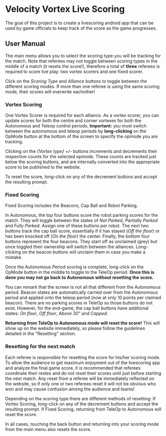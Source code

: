 # Velocity Vortex Live Scoring

The goal of this project is to create a livescoring android app that can be used by game officials to keep track of the score as the game progresses.

## User Manual

The main menu allows you to select the scoring type you will be tracking for the match. Note that referees may not toggle between scoring types in the middle of a match (it resets the score!), therefore a total of **three** referees is required to score live play: two vortex scorers and one fixed scorer.

Click on the *Scoring Type* and *Alliance* buttons to toggle between the different scoring modes. If more than one referee is using the same scoring mode, their scores will overwrite eachother!

### Vortex Scoring
One Vortex Scorer is required for each alliance. As a vortex scorer, you can update scores for both the centre and corner vortexes for both the Autonomous and Teleop control periods. **Important:** you must switch between the autonomous and teleop periods by **long-clicking** on the OpMode button at the bottom of the screen to specify the opmode you are tracking. 

Clicking on the *{Vortex type} +/-* buttons increments and decrements their respective counts for the selected opmode. These counts are tracked just below the scoring buttons, and are internally converted into the appropriate score to be published to the website.

To reset the score, long-click on any of the decrement buttons and accept the resulting prompt.

### Fixed Scoring
Fixed Scoring includes the Beacons, Cap Ball and Robot Parking. 

In Autonomous, the top four buttons score the robot parking scores for the match. They will toggle between the states of *Not Parked*, *Partially Parked* and *Fully Parked*. Assign one of these buttons per robot. The next two buttons track the cap ball score, essentially if it has stayed (*Off the floor*) or has been knocked off (*On the floor*) the center. Finally, the bottom four buttons represent the four beacons. They start off as unclaimed (grey) but once toggled their ownership will switch between the alliances. Long-clicking on the beacon buttons will unclaim them in case you make a mistake.

Once the Autonomous Period scoring is complete, long-click on the OpMode button in the middle to toggle to the TeleOp period. **Once this is done you may not go back to Autonomous without resetting the score.**

You can remark that the screen is not all that different from the Autonomous period. Beacon states are automatically carried over from  the Autonomous period and applied onto the teleop period (now at only 10 points per claimed beacon). There are no parking scores in TeleOp so those buttons do not exist. However, for the end-game, the cap ball buttons have additional states: *On floor*, *Off floor*, *Above 30"* and *Capped*.

**Returning from TeleOp to Autonomous mode will reset the score!** This will show up on the website immediately, so please follow the guidelines detailed in the "Resetting" section.  

### Resetting for the next match
Each referee is responsible for resetting the score for his/her scoring mode. To allow the audience to get maximum enjoyment out of the livescoring app and analyze the final game score, it is recommended that referees coordinate their restes and do not reset their scores until just before starting the next match. Any reset from a referee will be immediately reflected on the website, so if only one or two referees reset it will not be obvious who won and may cause confusion among the audience and teams!

Depending on the scoring type there are different methods of resetting:
If Vortex Scoring, long-click on any of the decrement buttons and accept the resulting prompt.
If Fixed Scoring, returning from TeleOp to Autonomous will reset the score.

In all cases, touching the back button and returning into your scoring mode from the main menu also resets the score.
